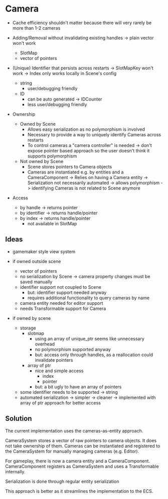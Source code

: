 # Camera

* Cache efficiency shouldn't matter because there will very rarely be more than 1-2 cameras

* Adding/Removal without invalidating existing handles
    -> plain vector won't work
    * SlotMap
    * vector of pointers

* (Unique) Identifier that persists across restarts
    -> SlotMapKey won't work
    -> Index only works locally in Scene's config
    * string
        * user/debugging friendly
    * ID
        * can be auto generated -> IDCounter
        * less user/debugging friendly

* Ownership
    * Owned by Scene
        * Allows easy serialization as no polymorphism is involved
        * Necessary to provide a way to uniquely identify Cameras across restarts
        * To control cameras a "camera controller" is needed
        -> don't expose pointer based approach so the user doesn't think it supports polymorphism
    * Not owned by Scene
        * Scene stores pointers to Camera objects
        * Cameras are instantiated e.g. by entities and a CameraComponent
        -> Relies on having a Camera entity
        -> Serialization not necessarily automated
        -> allows polymorphism
        -> identifying Cameras is not related to Scene anymore

* Access
    * by handle -> returns pointer
    * by identifier -> returns handle/pointer
    * by index -> returns handle/pointer
        * not available in SlotMap

## Ideas
* gamemaker style view system

* if owned outside scene
    * vector of pointers
    * no serialization by Scene
        -> camera property changes must be saved manually
    * identifier support not coupled to Scene
        * but: identifier support needed anyway
        * requires additional functionality to query cameras by name
    * camera entity needed for editor support
    * needs Transformable support for Camera

* if owned by scene
    * storage
        * slotmap
            * using an array of unique_ptr seems like unnecessary overhead
            * no polymorphism supported anyway
            * but: access only through handles, as a reallocation could invalidate pointers
        * array of ptr
            * nice and simple access
                * index
                * pointer
            * but: a bit ugly to have an array of pointers
    * some identifier needs to be supported
        -> string
    * automated serialization
    -> simpler
    -> cleaner
    -> implemented with array of ptr approach for better access

## Solution

The current implementation uses the cameras-as-entity approach.

CameraSystem stores a vector of raw pointers to camera objects. It does not take ownership of them.
Cameras can be instantiated and registered to the CameraSystem for manually managing cameras (e.g. Editor).

For gameplay, there is now a camera entity and a CameraComponent.
CameraComponent registers as CameraSystem and uses a Transformable internally.

Serialization is done through regular entity serialization

This approach is better as it streamlines the implementation to the ECS.
